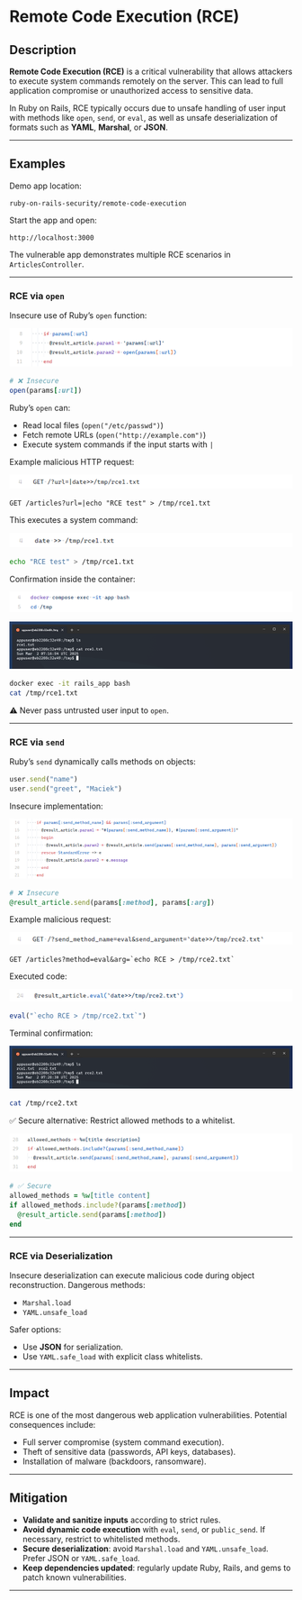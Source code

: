 # Remote Code Execution (RCE)

## Description

**Remote Code Execution (RCE)** is a critical vulnerability that allows attackers to execute system commands remotely on the server. This can lead to full application compromise or unauthorized access to sensitive data.

In Ruby on Rails, RCE typically occurs due to unsafe handling of user input with methods like `open`, `send`, or `eval`, as well as unsafe deserialization of formats such as **YAML**, **Marshal**, or **JSON**.

---

## Examples

Demo app location:

```
ruby-on-rails-security/remote-code-execution
```

Start the app and open:

```
http://localhost:3000
```

The vulnerable app demonstrates multiple RCE scenarios in `ArticlesController`.

---

### RCE via `open`

Insecure use of Ruby’s `open` function:

<!-- Figure 44: Insecure use of open in controller -->
![alt text](image.png)

```ruby
# ❌ Insecure
open(params[:url])
```

Ruby’s `open` can:

* Read local files (`open("/etc/passwd")`)
* Fetch remote URLs (`open("http://example.com")`)
* Execute system commands if the input starts with `|`

Example malicious HTTP request:

<!-- Figure 45: Example malicious GET request -->
![alt text](image-1.png)

```
GET /articles?url=|echo "RCE test" > /tmp/rce1.txt
```

This executes a system command:

<!-- Figure 46: Executed system command -->
![alt text](image-2.png)

```bash
echo "RCE test" > /tmp/rce1.txt
```

Confirmation inside the container:

<!-- Figure 47: Entering the container -->
![alt text](image-3.png)

<!-- Figure 48: Confirming file creation from RCE -->
![alt text](image-4.png)

```bash
docker exec -it rails_app bash
cat /tmp/rce1.txt
```

⚠️ Never pass untrusted user input to `open`.

---

### RCE via `send`

Ruby’s `send` dynamically calls methods on objects:

```ruby
user.send("name")
user.send("greet", "Maciek")
```

Insecure implementation:

<!-- Figure 49: Insecure use of send in controller -->
![alt text](image-5.png)

```ruby
# ❌ Insecure
@result_article.send(params[:method], params[:arg])
```

Example malicious request:

<!-- Figure 50: Example malicious GET request -->
![alt text](image-6.png)

```
GET /articles?method=eval&arg=`echo RCE > /tmp/rce2.txt`
```

Executed code:

<!-- Figure 51: Code executed from injected params -->
![alt text](image-7.png)

```ruby
eval("`echo RCE > /tmp/rce2.txt`")
```

Terminal confirmation:

<!-- Figure 52: RCE confirmed in terminal -->
![alt text](image-8.png)

```bash
cat /tmp/rce2.txt
```

✅ Secure alternative: Restrict allowed methods to a whitelist.

<!-- Figure 53: Secure method whitelisting for send -->
![alt text](image-9.png)

```ruby
# ✅ Secure
allowed_methods = %w[title content]
if allowed_methods.include?(params[:method])
  @result_article.send(params[:method])
end
```

---

### RCE via Deserialization

Insecure deserialization can execute malicious code during object reconstruction. Dangerous methods:

* `Marshal.load`
* `YAML.unsafe_load`

Safer options:

* Use **JSON** for serialization.
* Use `YAML.safe_load` with explicit class whitelists.

---

## Impact

RCE is one of the most dangerous web application vulnerabilities. Potential consequences include:

* Full server compromise (system command execution).
* Theft of sensitive data (passwords, API keys, databases).
* Installation of malware (backdoors, ransomware).

---

## Mitigation

* **Validate and sanitize inputs** according to strict rules.
* **Avoid dynamic code execution** with `eval`, `send`, or `public_send`. If necessary, restrict to whitelisted methods.
* **Secure deserialization**: avoid `Marshal.load` and `YAML.unsafe_load`. Prefer JSON or `YAML.safe_load`.
* **Keep dependencies updated**: regularly update Ruby, Rails, and gems to patch known vulnerabilities.

---
